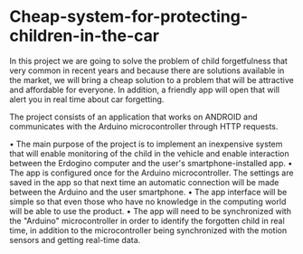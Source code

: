 # Cheap-system-for-protecting-children-in-the-car

In this project we are going to solve the problem of child forgetfulness that very common in recent years and because there are solutions available in the market, we will bring a cheap solution to a problem that will be attractive and affordable for everyone.
In addition, a friendly app will open that will alert you in real time about car forgetting.

The project consists of an application that works on ANDROID and communicates with the Arduino microcontroller through HTTP requests.

• The main purpose of the project is to implement an inexpensive system that will enable monitoring of the child in the vehicle and enable interaction between the Erdogino computer and the user's smartphone-installed app.
• The app is configured once for the Arduino microcontroller. The settings are saved in the app so that next time an automatic connection will be made between the Arduino and the user smartphone.
• The app interface will be simple so that even those who have no knowledge in the computing world will be able to use the product.
• The app will need to be synchronized with the "Arduino" microcontroller in order to identify the forgotten child in real time, in addition to the microcontroller being synchronized with the motion sensors and getting real-time data.
